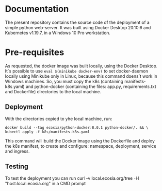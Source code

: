 <h1>Documentation</h1>

The present repository contains the source code of the deployment of a simple python web-server.
It was built using Docker Desktop 20.10.6 and Kubernetes v1.19.7, in a Windows 10 Pro workstation.

<h1>Pre-requisites</h1>

As requested,  the docker image was built locally, using the Docker Desktop. It´s possible to use `eval $(minikube docker-env)` to set docker-daemon locally using Minikube only in Linux, because this command doens´t work in Windows machines.
So, you must copy the k8s (containing manifests-k8s.yaml) and python-docker (containing the files: app.py, requirements.txt and Dockerfile) directories to the local machine.

<h2>Deployment</h2>

With the directories copied to yhe local machine, run:

```
docker build --tag ecosia/python-docker:0.0.1 python-docker/. && \
kubectl apply -f k8s/manifests-k8s.yaml
```
This command will build the Docker image using the Dockerfile and deploy the k8s manifest, to create and configure: namespace, deployment, service and ingress.

<h2>Testing</h2>

To test the deployment you can run curl -v local.ecosia.org/tree -H "host:local.ecosia.org" in a CMD prompt
